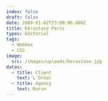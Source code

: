 ```yaml
---
index: false
draft: false
date: 2009-01-02T23:00:00.000Z
title: Kérastase Paris
types: Editorial
tags:
  - Webbox
  - CSS
image:
  src: /images/uploads/kerastase.jpg
datas:
  - title: Client
    text: L’Oréal
  - title: Agency
    text: Nurun
---
```

